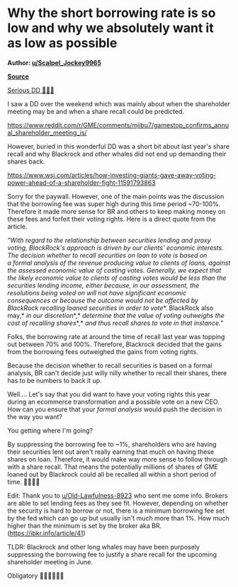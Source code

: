 Why the short borrowing rate is so low and why we absolutely want it as low as possible
=======================================================================================

**Author: [u/Scalpel_Jockey9965](https://www.reddit.com/user/Scalpel_Jockey9965/)**

**[Source](https://www.reddit.com/r/Superstonk/comments/mkl9l1/why_the_short_borrowing_rate_is_so_low_and_why_we/?utm_source=share&utm_medium=ios_app&utm_name=iossmf)**

[Serious DD 👨‍🔬🔬](https://www.reddit.com/r/Superstonk/search?q=flair_name%3A%22Serious%20DD%20%F0%9F%91%A8%E2%80%8D%F0%9F%94%AC%F0%9F%94%AC%22&restrict_sr=1)

I saw a DD over the weekend which was mainly about when the shareholder meeting may be and when a share recall could be predicted.

<https://www.reddit.com/r/GME/comments/mjibu7/gamestop_confirms_annual_shareholder_meeting_is/>

However, buried in this wonderful DD was a short bit about last year's share recall and why Blackrock and other whales did not end up demanding their shares back.

<https://www.wsj.com/articles/how-investing-giants-gave-away-voting-power-ahead-of-a-shareholder-fight-11591793863>

Sorry for the paywall. However, one of the main points was the discussion that the borrowing fee was super high during this time period ~70-100%. Therefore it made more sense for BR and others to keep making money on these fees and forfeit their voting rights. Here is a direct quote from the article.

*"With regard to the relationship between securities lending and proxy voting, BlackRock's approach is driven by our clients' economic interests. The decision whether to recall securities on loan to vote is based on a* *formal analysis* *of the revenue producing value to clients of loans, against the assessed economic value of casting votes.* *Generally, we expect that the likely economic value to clients of casting votes would be less than the securities lending income, either because, in our assessment, the resolutions being voted on will not have significant economic consequences or because the outcome would not be affected by BlackRock recalling loaned securities in order to vote**. BlackRock also may,* *in our discretion**,* *determine that the value of voting outweighs the cost of recalling shares**,* *and thus recall shares to vote in that instance."*

Folks, the borrowing rate at around the time of recall last year was topping out between 70% and 100%. Therefore, Blackrock decided that the gains from the borrowing fees outweighed the gains from voting rights.

Because the decision whether to recall securities is based on a formal analysis, BR can't decide just willy nilly whether to recall their shares, there has to be numbers to back it up.

Well.... Let's say that you did want to have your voting rights this year during an ecommerce transformation and a possible vote on a new CEO. How can you ensure that your *formal analysis* would push the decision in the way you want?

You getting where I'm going?

By suppressing the borrowing fee to ~1%, shareholders who are having their securities lent out aren't really earning that much on having these shares on loan. Therefore, it would make way more sense to follow through with a share recall. That means the potentially millions of shares of GME loaned out by Blackrock could all be recalled all within a short period of time. 🚀🚀🚀🚀

Edit: Thank you to [u/Old-Lawfulness-8923](https://www.reddit.com/u/Old-Lawfulness-8923/) who sent me some info. Brokers are able to set lending fees as they see fit. However, depending on whether the security is hard to borrow or not, there is a minimum borrowing fee set by the fed which can go up but usually isn't much more than 1%. How much higher than the minimum is set by the broker aka BR. (<https://ibkr.info/article/41>)

TLDR: Blackrock and other long whales may have been purposely suppressing the borrowing fee to justify a share recall for the upcoming shareholder meeting in June.

Obligatory 🚀🚀🚀🚀🙌💎
